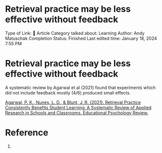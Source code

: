 # Retrieval practice may be less effective without feedback

Type of Link: 📝 Article
Category talked about: Learning
Author: Andy Matuschak
Completion Status: Finished
Last edited time: January 18, 2024 7:55 PM

# **Retrieval practice may be less effective without feedback**

A systematic review by Agarwal et al (2021) found that experiments which did not include feedback mostly (4/6) produced small effects.

[Agarwal, P. K., Nunes, L. D., & Blunt, J. R. (2021). Retrieval Practice Consistently Benefits Student Learning: A Systematic Review of Applied Research in Schools and Classrooms. Educational Psychology Review.](https://notes.andymatuschak.org/zV1xNteVY4otyHP5gCcanVN)

# Reference

1.